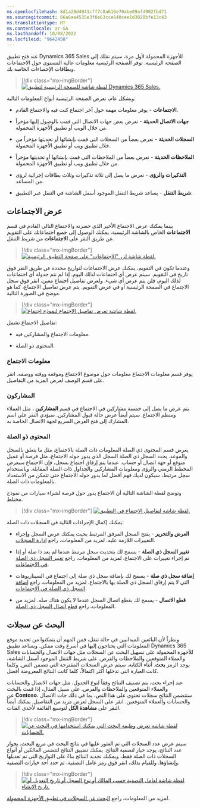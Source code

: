 ```yaml
---
ms.openlocfilehash: 8d1a28d4941cff7c8a616e70abe09afd902fbd71
ms.sourcegitcommit: 66a6aa4535e3f0e63cce640cee1d3020bfe13c43
ms.translationtype: HT
ms.contentlocale: ar-SA
ms.lasthandoff: 10/08/2022
ms.locfileid: "9642458"
---
```

عند فتح تطبيق Dynamics 365 Sales للأجهزة المحمولة لأول مرة، سيتم نقلك إلى الصفحة الرئيسية. توفر الصفحة الرئيسية معلومات عالية المستوى حول الاجتماعات وبطاقات الإحصاءات الخاصة بك. 

> [!div class="mx-imgBorder"]
> [![لقطة شاشة للصفحة الرئيسية لتطبيق Dynamics 365 Sales.](../media/sales-app-tour.png)](../media/sales-app-tour.png#lightbox)

وبشكل عام، تعرض الصفحة الرئيسية أنواع المعلومات التالية:

-   **الاجتماعات** - يوفر معلومات مهمة حول آخر اجتماع كنت فيه والاجتماع القادم.

-   **جهات الاتصال الحديثة** - تعرض بعض جهات الاتصال التي قمت بالوصول إليها مؤخراً من خلال الويب أو تطبيق الأجهزة المحمولة.

-   **السجلات الحديثة** - تعرض بعضاً من السجلات التي قمت بإنشائها أو تحديثها مؤخراً من خلال تطبيق ويب أو تطبيق الأجهزة المحمولة.

-   **الملاحظات الحديثة** - تعرض بعضاً من الملاحظات التي قمت بإنشائها أو تحديثها مؤخراً من خلال تطبيق ويب أو تطبيق الأجهزة المحمولة.

-  **التذكيرات والرؤى** - تعرض ما يصل إلى ثلاثة تذكيرات وثلاث بطاقات إجرائية لرؤى من المساعد.

-   **شريط التنقل** - يساعد شريط التنقل الموجود أسفل الشاشة في التنقل عبر التطبيق.

## <a name="view-meetings"></a>عرض الاجتماعات

بينما يمكنك عرض الاجتماع الأخير الذي حضرته والاجتماع التالي القادم في قسم **الاجتماعات** الخاص بالشاشة الرئيسية، يمكنك الوصول إلى جميع اجتماعاتك على التقويم عن طريق النقر على **الاجتماعات** من شريط التنقل.

> [!div class="mx-imgBorder"]
> [![لقطة شاشة لزر "الاجتماعات" على صفحة التطبيق الرئيسية.](../media/open-meeting.png)](../media/open-meeting.png#lightbox)

وعندما تكون في التقويم، يمكنك عرض الاجتماعات لتواريخ محددة عن طريق النقر فوق تاريخ في التقويم. سيتم عرض أي اجتماعات لذلك اليوم.
إذا لم تتم جدولة أي اجتماعات لذلك اليوم، فلن يتم عرض أي شيء.
ولعرض تفاصيل اجتماع معين، انقر فوق سجل الاجتماع في الصفحة الرئيسية أو في عرض التقويم. يتم عرض تفاصيل الاجتماع، كما هو موضح في الصورة التالية.

> [!div class="mx-imgBorder"]
> [![لقطة شاشة تعرض تفاصيل الاجتماع لنموذج اجتماع.](../media/meeting-details.png)](../media/meeting-details.png#lightbox)

تفاصيل الاجتماع تشمل:

-   معلومات الاجتماع والمشاركين فيه.

-   المحتوى ذو الصلة.

### <a name="meeting-information"></a>معلومات الاجتماع

يوفر قسم معلومات الاجتماع معلومات حول موضوع الاجتماع وموقعه ووقته ووصفه. انقر على قسم الوصف لعرض المزيد من التفاصيل. 

### <a name="participants"></a>المشاركون 

يتم عرض ما يصل إلى خمسة مشاركين في الاجتماع في قسم **المشاركين** ، مثل العملاء ومنظم الاجتماع. سيتم أيضاً عرض حالة قبول المشاركين. سيؤدي النقر على اسم المشارك إلى فتح العرض السريع لجهة الاتصال الخاصة به.

### <a name="related-content"></a>المحتوى ذو الصلة

يعرض قسم المحتوى ذي الصلة المعلومات ذات الصلة بالاجتماع، مثل ما يتعلق بالسجل والموعد. يحدد السجل ذي الصلة السجل الذي يدور حوله الاجتماع، مثل فرصة أو عميل متوقع أو جهة اتصال أو حساب. عندما يتم إرفاق اجتماع بسجل، فإن الاجتماع سيعرض المخطط الزمني والرؤى ومعلومات المشاركين والجداول ذات الصلة المقابلة. وباستخدام سجل مرتبط، سيكون لديك فهم أفضل لما يدور حوله الاجتماع حتى تتمكن من الاستعداد بالمعلومات ذات الصلة.

وتوضح لقطة الشاشة التالية أن الاجتماع يدور حول فرصة لشراء سيارات من نموذج مختلط.

> [!div class="mx-imgBorder"]
> [![لقطة شاشة لتفاصيل الاجتماع في التطبيق.](../media/meeting-details-related.png)](../media/meeting-details-related.png#lightbox)

يمكنك إكمال الإجراءات التالية في السجلات ذات الصلة:

-   **العرض والتحرير** - يفتح السجل المرفق المرتبط بحيث يمكنك عرض السجل وإجراء التغييرات اللازمة عليه. لمزيد من المعلومات، راجع [إدارة السجلات](/dynamics365/sales/sales-mobile/open-record/?azure-portal=true).

-   **تغيير السجل ذي الصلة** - يسمح لك بتحديث سجل مرتبط عندما لم يعد ذا صلة أو إذا تم إجراء تغييرات على الاجتماع.
    لمزيد من المعلومات، راجع [تغيير السجل ذي الصلة في الاجتماعات](/dynamics365/sales/sales-mobile/view-agenda?azure-portal=true#change-regarding-record).

-   **إضافة سجل ذي صلة** - يسمح لك بإضافة سجل ذي صلة إلى اجتماع في السيناريوهات التي لا يتم إرفاق السجل ذي الصلة بها بالاجتماع. لمزيد من المعلومات، راجع [إضافة السجل ذي الصلة في الاجتماعات](/dynamics365/sales/sales-mobile/view-agenda?azure-portal=true#add-regarding-record).

-   **قطع الاتصال** - يسمح لك بقطع اتصال السجل عندما لا يكون هناك صله. لمزيد من المعلومات، راجع [قطع اتصال السجل ذي الصلة](/dynamics365/sales/sales-mobile/view-agenda?azure-portal=true#disconnect-regarding-record).

## <a name="search-for-records"></a>البحث عن سجلات

ونظراً لأن البائعين الميدانيين في حالة تنقل، فمن المهم أن يتمكنوا من تحديد موقع المعلومات التي يحتاجون إليها في أسرع وقت ممكن. ويساعد تطبيق Dynamics 365 Sales للأجهزة المحمولة على تسهيل البحث عن السجلات مثل جهات الاتصال والحسابات والعملاء المتوقعين والملاحظات والفرص. على شريط التنقل الموجود أسفل الشاشة، يوجد الرمز **بحث**. أثناء الكتابة، سيتم عرض السجلات المقترحة التي تتضمن النص. وكلما كانت العبارة التي تدخلها أكثر اكتمالاً، كلما كانت النتائج المعروضة أفضل.

عند إجراء بحث، يتم تصنيف النتائج وفقاً لنوع الجدول، مثل جهات الاتصال والحسابات والعملاء المتوقعين والملاحظات والفرص.
على سبيل المثال، إذا قمت بالبحث عن **Contoso**، ستتضمن النتائج سجلات تحتوي على هذا النص، بما في ذلك جات الاتصال والحسابات والعملاء المتوقعين.
انقر على السجل لعرض مزيد من التفاصيل. يمكنك أيضاً النقر على **مشاهدة الكل** لتوسيع القائمة لأحدي الفئات.

> [!div class="mx-imgBorder"]
> [![لقطة شاشة تعرض وظيفة البحث التي يمكنك استخدامها في البحث عن الحسابات.](../media/search-records.png)](../media/search-records.png#lightbox)

سيتم عرض عدد السجلات التي تم العثور عليها في نتائج البحث في مربع البحث. بجوار عدد النتائج، يوجد خيار لتصفية النتائج. يمكنك تضييق النتائج لتتضمن المالكين أو أنواع السجلات ذات الصلة فقط، ويمكنك تحديد النتائج بناءً على التواريخ التي تم تعديلها وإنشاؤها. وللقيام بذلك، انقر فوق رمز عامل التصفية، ثم حدد أحد خيارات التصفية.

> [!div class="mx-imgBorder"]
> [![لقطة شاشة لعامل التصفية حسب المالك أو نوع السجل أو تاريخ التعديل أو تاريخ الإنشاء.](../media/filter-records.png)](../media/filter-records.png#lightbox)

لمزيد من المعلومات، راجع [البحث عن السجلات في تطبيق الأجهزة المحمولة](/dynamics365/sales/sales-mobile/search-records/?azure-portal=true).
